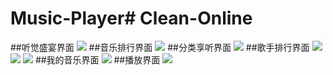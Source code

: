 # Music-Player# Clean-Online

##听觉盛宴界面
![](http://i1.piimg.com/567571/fb845bc80339ea92.png)
##音乐排行界面
![](http://i1.piimg.com/567571/6a8edce4a58ed884.png)
##分类享听界面
![](http://i1.piimg.com/567571/17d763855930fccb.png)
##歌手排行界面
![](http://i1.piimg.com/567571/ea74103a51aad950.png)
![](http://i1.piimg.com/567571/a906de32dcf80bb2.png)
![](http://i1.piimg.com/567571/ada0517334bb1c53.png)
##我的音乐界面
![](http://i1.piimg.com/567571/ce2c084e073570d6.png)
##播放界面
![](http://i1.piimg.com/567571/50bdca42554f018b.png)

